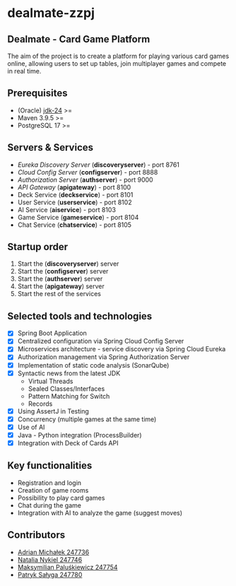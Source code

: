 # dealmate-zzpj

## Dealmate - Card Game Platform

The aim of the project is to create a platform for playing various card games online, allowing users to set up tables,
join multiplayer games and compete in real time.

## Prerequisites

- (Oracle) [jdk-24](https://www.oracle.com/pl/java/technologies/downloads/) >=
- Maven 3.9.5 >=
- PostgreSQL 17 >=

## Servers & Services

- *Eureka Discovery Server* (**discoveryserver**) - port 8761
- *Cloud Config Server* (**configserver**) - port 8888
- *Authorization Server* (**authserver**) - port 9000
- *API Gateway* (**apigateway**) - port 8100
- Deck Service (**deckservice**) - port 8101
- User Service (**userservice**) - port 8102
- AI Service (**aiservice**) - port 8103
- Game Service (**gameservice**) - port 8104
- Chat Service (**chatservice**) - port 8105

## Startup order

1. Start the (**discoveryserver**) server
1. Start the (**configserver**) server
1. Start the (**authserver**) server
1. Start the (**apigateway**) server
1. Start the rest of the services

## Selected tools and technologies

- [x] Spring Boot Application
- [x] Centralized configuration via Spring Cloud Config Server
- [x] Microservices architecture - service discovery via Spring Cloud Eureka
- [x] Authorization management via Spring Authorization Server
- [x] Implementation of static code analysis (SonarQube)
- [x] Syntactic news from the latest JDK
    - Virtual Threads
    - Sealed Classes/Interfaces
    - Pattern Matching for Switch
    - Records
- [x] Using AssertJ in Testing
- [x] Concurrency (multiple games at the same time)
- [x] Use of AI
- [x] Java - Python integration (ProcessBuilder)
- [x] Integration with Deck of Cards API

## Key functionalities

- Registration and login
- Creation of game rooms
- Possibility to play card games
- Chat during the game
- Integration with AI to analyze the game (suggest moves)


## Contributors

- [Adrian Michałek 247736](https://github.com/venomiakk)
- [Natalia Nykiel 247746](https://github.com/natalianykiel)
- [Maksymilian Paluśkiewicz 247754](https://github.com/FdotP)
- [Patryk Sałyga 247780](https://github.com/patryksalyga)
